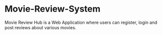 # Movie-Review-System
Movie Review Hub is a Web Application where users can register, login and post reviews about various movies.
